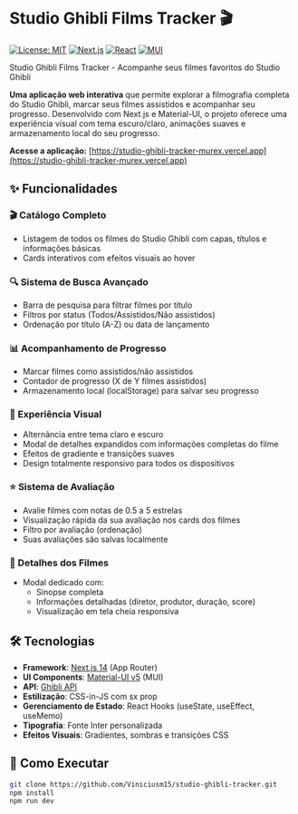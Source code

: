 # Studio Ghibli Films Tracker 🎬

[![License: MIT](https://img.shields.io/badge/License-MIT-yellow.svg)](https://opensource.org/licenses/MIT)
[![Next.js](https://img.shields.io/badge/Next.js-14-blue.svg)](https://nextjs.org/)
[![React](https://img.shields.io/badge/React-18-blue.svg)](https://reactjs.org/)
[![MUI](https://img.shields.io/badge/Material_UI-5-purple.svg)](https://mui.com/)

Studio Ghibli Films Tracker - Acompanhe seus filmes favoritos do Studio Ghibli

**Uma aplicação web interativa** que permite explorar a filmografia completa do Studio Ghibli, marcar seus filmes assistidos e acompanhar seu progresso. Desenvolvido com Next.js e Material-UI, o projeto oferece uma experiência visual com tema escuro/claro, animações suaves e armazenamento local do seu progresso.

**Acesse a aplicação:** [https://studio-ghibli-tracker-murex.vercel.app](https://studio-ghibli-tracker-murex.vercel.app)

## ✨ Funcionalidades

### 🎬 Catálogo Completo
- Listagem de todos os filmes do Studio Ghibli com capas, títulos e informações básicas
- Cards interativos com efeitos visuais ao hover

### 🔍 Sistema de Busca Avançado
- Barra de pesquisa para filtrar filmes por título
- Filtros por status (Todos/Assistidos/Não assistidos)
- Ordenação por título (A-Z) ou data de lançamento

### 📊 Acompanhamento de Progresso
- Marcar filmes como assistidos/não assistidos
- Contador de progresso (X de Y filmes assistidos)
- Armazenamento local (localStorage) para salvar seu progresso

### 🎨 Experiência Visual
- Alternância entre tema claro e escuro
- Modal de detalhes expandidos com informações completas do filme
- Efeitos de gradiente e transições suaves
- Design totalmente responsivo para todos os dispositivos

### ⭐ Sistema de Avaliação
- Avalie filmes com notas de 0.5 a 5 estrelas
- Visualização rápida da sua avaliação nos cards dos filmes
- Filtro por avaliação (ordenação)
- Suas avaliações são salvas localmente

### 📱 Detalhes dos Filmes
- Modal dedicado com:
  - Sinopse completa
  - Informações detalhadas (diretor, produtor, duração, score)
  - Visualização em tela cheia responsiva

## 🛠 Tecnologias

- **Framework**: [Next.js 14](https://nextjs.org/) (App Router)
- **UI Components**: [Material-UI v5](https://mui.com/) (MUI)
- **API**: [Ghibli API](https://ghibliapi.vercel.app)
- **Estilização**: CSS-in-JS com sx prop
- **Gerenciamento de Estado**: React Hooks (useState, useEffect, useMemo)
- **Tipografia**: Fonte Inter personalizada
- **Efeitos Visuais**: Gradientes, sombras e transições CSS

## 🚀 Como Executar
```bash
git clone https://github.com/Viniciusm15/studio-ghibli-tracker.git
npm install
npm run dev
